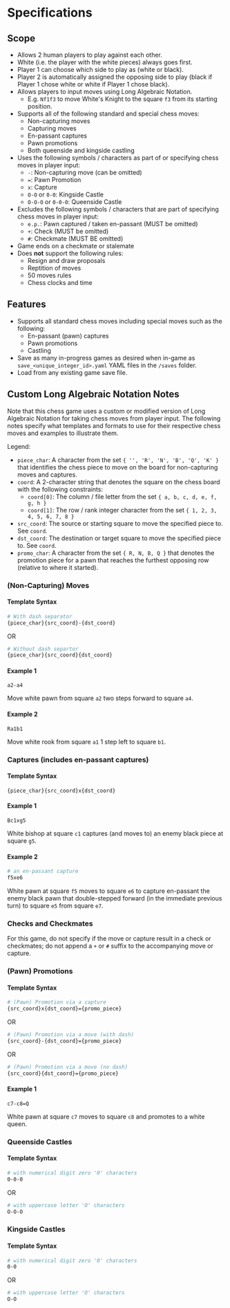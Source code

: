 # Specifications

## Scope

- Allows 2 human players to play against each other.
- White (i.e. the player with the white pieces) always goes first.
- Player 1 can choose which side to play as (white or black).
- Player 2 is automatically assigned the opposing side to play (black if Player 1 chose white or white if Player 1 chose black).
- Allows players to input moves using Long Algebraic Notation.
  - E.g. `Nf1f3` to move White's Knight to the square `f3` from its starting position.
- Supports all of the following standard and special chess moves:
  - Non-capturing moves
  - Capturing moves
  - En-passant captures
  - Pawn promotions
  - Both queenside and kingside castling
- Uses the following symbols / characters as part of or specifying chess moves in player input:
  - `-`: Non-capturing move (can be omitted)
  - `=`: Pawn Promotion
  - `x`: Capture
  - `O-O` or `0-0`: Kingside Castle
  - `O-O-O` or `0-0-0`: Queenside Castle
- Excludes the following symbols / characters that are part of specifying chess moves in player input:
  - `e.p.`: Pawn captured / taken en-passant (MUST be omitted)
  - `+`: Check (MUST be omitted)
  - `#`: Checkmate (MUST BE omitted)
- Game ends on a checkmate or stalemate
- Does **not** support the following rules:
  - Resign and draw proposals
  - Reptition of moves
  - 50 moves rules
  - Chess clocks and time
<!-- - TODO: Allow the human player to play against a simple AI computer player. -->

## Features

- Supports all standard chess moves including special moves such as the following:
  - En-passant (pawn) captures
  - Pawn promotions
  - Castling
- Save as many in-progress games as desired when in-game as `save_<unique_integer_id>.yaml` YAML files in the `/saves` folder.
- Load from any existing game save file.
<!-- - TODO: Allow the human player to play against a simple AI computer player. -->

## Custom Long Algebraic Notation Notes

Note that this chess game uses a custom or modified version of Long Algebraic Notation for taking chess moves from player input. The following notes specify what templates and formats to use for their respective chess moves and examples to illustrate them.

Legend:
- `piece_char`: A character from the set `{ '', 'R', 'N', 'B', 'Q', 'K' }` that identifies the chess piece to move on the board for non-capturing moves and captures.
- `coord`: A 2-character string that denotes the square on the chess board with the following constraints:
  - `coord[0]`: The column / file letter from the set `{ a, b, c, d, e, f, g, h }`
  - `coord[1]`: The row / rank integer character from the set `{ 1, 2, 3, 4, 5, 6, 7, 8 }`
- `src_coord`: The source or starting square to move the specified piece to. See `coord`.
- `dst_coord`: The destination or target square to move the specified piece to. See `coord`.
- `promo_char`: A character from the set `{ R, N, B, Q }` that denotes the promotion piece for a pawn that reaches the furthest opposing row (relative to where it started).

### (Non-Capturing) Moves

#### Template Syntax

```bash
# With dash separator
{piece_char}{src_coord}-{dst_coord}
```

OR

```bash
# Without dash separtor
{piece_char}{src_coord}{dst_coord}
```

#### Example 1

```
a2-a4
```

Move white pawn from square `a2` two steps forward to square `a4`.

#### Example 2

```
Ra1b1
```

Move white rook from square `a1` 1 step left  to square `b1`.

### Captures (includes en-passant captures)

#### Template Syntax

```
{piece_char}{src_coord}x{dst_coord}
```

#### Example 1

```
Bc1xg5
```

White bishop at square `c1` captures (and moves to) an enemy black piece at square `g5`.

#### Example 2

```bash
# an en-passant capture
f5xe6
```

White pawn at square `f5` moves to square `e6` to capture en-passant the enemy black pawn that double-stepped forward (in the immediate previous turn) to square `e5` from square `e7`.

### Checks and Checkmates

For this game, do not specify if the move or capture result in a check or checkmates; do not append a `+` or `#` suffix to the accompanying move or capture.

### (Pawn) Promotions

#### Template Syntax

```bash
# (Pawn) Promotion via a capture
{src_coord}x{dst_coord}={promo_piece}
```

OR

```bash
# (Pawn) Promotion via a move (with dash)
{src_coord}-{dst_coord}={promo_piece}
```

OR

```bash
# (Pawn) Promotion via a move (no dash)
{src_coord}{dst_coord}={promo_piece}
```

#### Example 1

```
c7-c8=Q
```

White pawn at square `c7` moves to square `c8` and promotes to a white queen.

### Queenside Castles

#### Template Syntax

```bash
# with numerical digit zero '0' characters
0-0-0
```

OR

```bash
# with uppercase letter 'O' characters
O-O-O
```

### Kingside Castles

#### Template Syntax

```bash
# with numerical digit zero '0' characters
0-0
```

OR

```bash
# with uppercase letter 'O' characters
O-O
```
